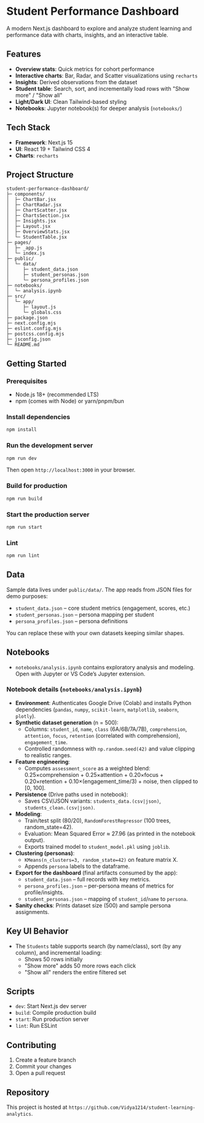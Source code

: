 # Student Performance Dashboard

A modern Next.js dashboard to explore and analyze student learning and performance data with charts, insights, and an interactive table.

## Features
- **Overview stats**: Quick metrics for cohort performance
- **Interactive charts**: Bar, Radar, and Scatter visualizations using `recharts`
- **Insights**: Derived observations from the dataset
- **Student table**: Search, sort, and incrementally load rows with "Show more" / "Show all"
- **Light/Dark UI**: Clean Tailwind-based styling
- **Notebooks**: Jupyter notebook(s) for deeper analysis (`notebooks/`)

## Tech Stack
- **Framework**: Next.js 15
- **UI**: React 19 + Tailwind CSS 4
- **Charts**: `recharts`

## Project Structure
```
student-performance-dashboard/
├─ components/
│  ├─ ChartBar.jsx
│  ├─ ChartRadar.jsx
│  ├─ ChartScatter.jsx
│  ├─ ChartsSection.jsx
│  ├─ Insights.jsx
│  ├─ Layout.jsx
│  ├─ OverviewStats.jsx
│  └─ StudentTable.jsx
├─ pages/
│  ├─ _app.js
│  └─ index.js
├─ public/
│  └─ data/
│     ├─ student_data.json
│     ├─ student_personas.json
│     └─ persona_profiles.json
├─ notebooks/
│  └─ analysis.ipynb
├─ src/
│  └─ app/
│     ├─ layout.js
│     └─ globals.css
├─ package.json
├─ next.config.mjs
├─ eslint.config.mjs
├─ postcss.config.mjs
├─ jsconfig.json
└─ README.md
```

## Getting Started
### Prerequisites
- Node.js 18+ (recommended LTS)
- npm (comes with Node) or yarn/pnpm/bun

### Install dependencies
```bash
npm install
```

### Run the development server
```bash
npm run dev
```
Then open `http://localhost:3000` in your browser.

### Build for production
```bash
npm run build
```

### Start the production server
```bash
npm run start
```

### Lint
```bash
npm run lint
```

## Data
Sample data lives under `public/data/`. The app reads from JSON files for demo purposes:
- `student_data.json` – core student metrics (engagement, scores, etc.)
- `student_personas.json` – persona mapping per student
- `persona_profiles.json` – persona definitions

You can replace these with your own datasets keeping similar shapes.

## Notebooks
- `notebooks/analysis.ipynb` contains exploratory analysis and modeling. Open with Jupyter or VS Code’s Jupyter extension.

### Notebook details (`notebooks/analysis.ipynb`)
- **Environment**: Authenticates Google Drive (Colab) and installs Python dependencies (`pandas`, `numpy`, `scikit-learn`, `matplotlib`, `seaborn`, `plotly`).
- **Synthetic dataset generation** (n = 500):
  - Columns: `student_id`, `name`, `class` (6A/6B/7A/7B), `comprehension`, `attention`, `focus`, `retention` (correlated with comprehension), `engagement_time`.
  - Controlled randomness with `np.random.seed(42)` and value clipping to realistic ranges.
- **Feature engineering**:
  - Computes `assessment_score` as a weighted blend: 0.25×comprehension + 0.25×attention + 0.20×focus + 0.20×retention + 0.10×(engagement_time/3) + noise, then clipped to [0, 100].
- **Persistence** (Drive paths used in notebook):
  - Saves CSV/JSON variants: `students_data.(csv|json)`, `students_clean.(csv|json)`.
- **Modeling**:
  - Train/test split (80/20), `RandomForestRegressor` (100 trees, random_state=42).
  - Evaluation: Mean Squared Error ≈ 27.96 (as printed in the notebook output).
  - Exports trained model to `student_model.pkl` using `joblib`.
- **Clustering (personas)**:
  - `KMeans(n_clusters=3, random_state=42)` on feature matrix X.
  - Appends `persona` labels to the dataframe.
- **Export for the dashboard** (final artifacts consumed by the app):
  - `student_data.json` – full records with key metrics.
  - `persona_profiles.json` – per-persona means of metrics for profile/insights.
  - `student_personas.json` – mapping of `student_id`/`name` to `persona`.
- **Sanity checks**: Prints dataset size (500) and sample persona assignments.

## Key UI Behavior
- The `Students` table supports search (by name/class), sort (by any column), and incremental loading:
  - Shows 50 rows initially
  - "Show more" adds 50 more rows each click
  - "Show all" renders the entire filtered set

## Scripts
- `dev`: Start Next.js dev server
- `build`: Compile production build
- `start`: Run production server
- `lint`: Run ESLint

## Contributing
1. Create a feature branch
2. Commit your changes
3. Open a pull request

## Repository
This project is hosted at `https://github.com/Vidya1214/student-learning-analytics`.
